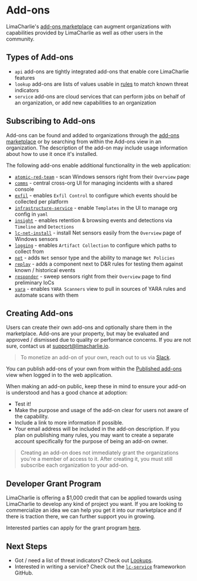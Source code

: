 # Add-ons

LimaCharlie's [add-ons marketplace](https://app.limacharlie.io/add-ons) can augment organizations with capabilities provided by LimaCharlie as well as other users in the community.


## Types of Add-ons

* `api` add-ons are tightly integrated add-ons that enable core LimaCharlie features
* `lookup` add-ons are lists of values usable in [rules](dr.md) to match known threat indicators
* `service` add-ons are cloud services that can perform jobs on behalf of an organization, or add new capabilities to an organization

## Subscribing to Add-ons

Add-ons can be found and added to organizations through the [add-ons marketplace](https://app.limacharlie.io/add-ons) or by searching from within the Add-ons view in an organization. The description of the add-on may include usage information about how to use it once it's installed.

The following add-ons enable additional functionality in the web application:

* [`atomic-red-team`](https://app.limacharlie.io/add-ons/detail/atomic-red-team) - scan Windows sensors right from their `Overview` page
* [`comms`](https://app.limacharlie.io/add-ons/detail/comms) - central cross-org UI for managing incidents with a shared console
* [`exfil`](https://app.limacharlie.io/add-ons/detail/exfil) - enables `Exfil Control` to configure which events should be collected per platform
* [`infrastructure-service`](https://app.limacharlie.io/add-ons/detail/infrastructure-service) - enable `Templates` in the UI to manage org config in `yaml`
* [`insight`](https://app.limacharlie.io/add-ons/detail/insight) - enables retention & browsing events and detections via `Timeline` and `Detections` 
* [`lc-net-install`](https://app.limacharlie.io/add-ons/detail/lc-net-install) - install Net sensors easily from the `Overview` page of Windows sensors 
* [`logging`](https://app.limacharlie.io/add-ons/detail/logging) - enables `Artifact Collection` to configure which paths to collect from
* [`net`](https://app.limacharlie.io/add-ons/detail/net) - adds `Net` sensor type and the ability to manage `Net Policies`
* [`replay`](https://app.limacharlie.io/add-ons/detail/replay) - adds a component next to D&R rules for testing them against known / historical events 
* [`responder`](https://app.limacharlie.io/add-ons/detail/responder) - sweep sensors right from their `Overview` page to find preliminary IoCs
* [`yara`](https://app.limacharlie.io/add-ons/detail/yara) - enables `YARA Scanners` view to pull in sources of YARA rules and automate scans with them

## Creating Add-ons

Users can create their own add-ons and optionally share them in the marketplace. Add-ons are your property, but may be evaluated and approved / dismissed due to quality or performance concerns. If you are not sure, contact us at support@limacharlie.io.

> To monetize an add-on of your own, reach out to us via [Slack](https://slack.limacharlie.io).

You can publish add-ons of your own from within the [Published add-ons](https://app.limacharlie.io/add-ons/published) view when logged in to the web application.

When making an add-on public, keep these in mind to ensure your add-on is understood and has a good chance at adoption:

* Test it!
* Make the purpose and usage of the add-on clear for users not aware of the capability.
* Include a link to more information if possible.
* Your email address will be included in the add-on description. If you plan on publishing many rules, you may want to create a separate account specifically for the purpose of being an add-on owner.

> Creating an add-on does not immediately grant the organizations you're a member of access to it. After creating it, you must still subscribe each organization to your add-on.

## Developer Grant Program

LimaCharlie is offering a $1,000 credit that can be applied towards using LimaCharlie to develop any kind of project you want. If you are looking to commercialize an idea we can help you get it into our marketplace and if there is traction there, we can further support you in growing.

Interested parties can apply for the grant program [here](https://limacharlie.io/grant-program).

## Next Steps

* Got / need a list of threat indicators? Check out [Lookups](lookups.md).
* Interested in writing a service? Check out the [`lc-service`](https://github.com/refractionPOINT/lc-service) frameworkon GitHub.